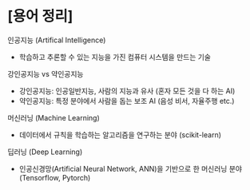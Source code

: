 # [용어 정리]

인공지능 (Artifical Intelligence)
- 학습하고 추론할 수 있는 지능을 가진 컴퓨터 시스템을 만드는 기술

강인공지능 vs 약인공지능
- 강인공지능: 인공일반지능, 사람의 지능과 유사 (혼자 모든 것을 다 하는 AI)
- 약인공지능: 특정 분야에서 사람을 돕는 보조 AI (음성 비서, 자율주행 etc.)

머신러닝 (Machine Learning)
- 데이터에서 규칙을 학습하는 알고리즘을 연구하는 분야 (scikit-learn)

딥러닝 (Deep Learning)
- 인공신경망(Artificial Neural Network, ANN)을 기반으로 한 머신러닝 분야 (Tensorflow, Pytorch)

